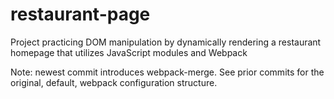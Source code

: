 # restaurant-page
Project practicing DOM manipulation by dynamically rendering a restaurant homepage that utilizes JavaScript modules and Webpack

Note: newest commit introduces webpack-merge. See prior commits for the original, default, webpack configuration structure.